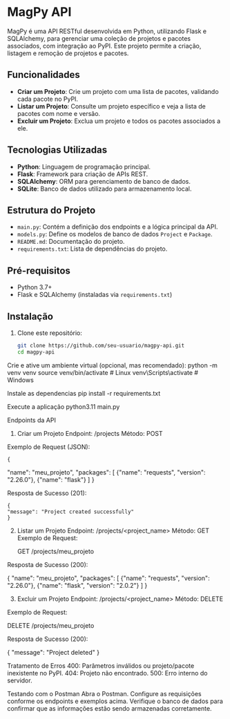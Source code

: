 # MagPy API

MagPy é uma API RESTful desenvolvida em Python, utilizando Flask e SQLAlchemy, para gerenciar uma coleção de projetos e pacotes associados, com integração ao PyPI. Este projeto permite a criação, listagem e remoção de projetos e pacotes.

## Funcionalidades

- **Criar um Projeto**: Crie um projeto com uma lista de pacotes, validando cada pacote no PyPI.
- **Listar um Projeto**: Consulte um projeto específico e veja a lista de pacotes com nome e versão.
- **Excluir um Projeto**: Exclua um projeto e todos os pacotes associados a ele.

## Tecnologias Utilizadas

- **Python**: Linguagem de programação principal.
- **Flask**: Framework para criação de APIs REST.
- **SQLAlchemy**: ORM para gerenciamento de banco de dados.
- **SQLite**: Banco de dados utilizado para armazenamento local.

## Estrutura do Projeto

- `main.py`: Contém a definição dos endpoints e a lógica principal da API.
- `models.py`: Define os modelos de banco de dados `Project` e `Package`.
- `README.md`: Documentação do projeto.
- `requirements.txt`: Lista de dependências do projeto.

## Pré-requisitos

- Python 3.7+
- Flask e SQLAlchemy (instaladas via `requirements.txt`)

## Instalação

1. Clone este repositório:
   ```bash
   git clone https://github.com/seu-usuario/magpy-api.git
   cd magpy-api


Crie e ative um ambiente virtual (opcional, mas recomendado):
	python -m venv venv
	source venv/bin/activate  # Linux
	venv\Scripts\activate     # Windows

Instale as dependencias
	pip install -r requirements.txt

Execute a aplicação
	python3.11 main.py

Endpoints da API
1. Criar um Projeto
Endpoint: /projects
Método: POST

Exemplo de Request (JSON):

	{
  "name": "meu_projeto",
  "packages": [
    {"name": "requests", "version": "2.26.0"},
    {"name": "flask"}
  ]
}


Resposta de Sucesso (201):

	{
  	"message": "Project created successfully"
	}

2. Listar um Projeto
Endpoint: /projects/<project_name>
Método: GET
Exemplo de Request:

	GET /projects/meu_projeto



Resposta de Sucesso (200):

{
  	"name": "meu_projeto",
	"packages": [
    {"name": "requests", "version": "2.26.0"},
    {"name": "flask", "version": "2.0.2"}
]
}


3. Excluir um Projeto
Endpoint: /projects/<project_name>
Método: DELETE

Exemplo de Request:

DELETE /projects/meu_projeto


Resposta de Sucesso (200):

{
  "message": "Project deleted"
}


Tratamento de Erros
	400: Parâmetros inválidos ou projeto/pacote inexistente no PyPI.
	404: Projeto não encontrado.
	500: Erro interno do servidor.


Testando com o Postman
	Abra o Postman.
	Configure as requisições conforme os endpoints e exemplos acima.
	Verifique o banco de dados para confirmar que as informações estão sendo armazenadas corretamente.
